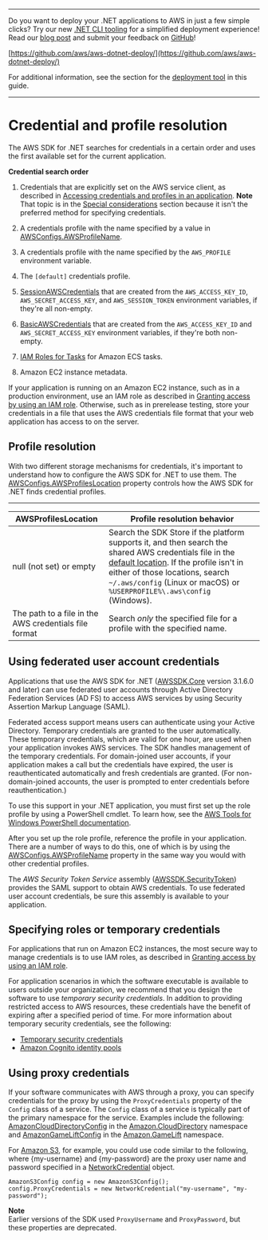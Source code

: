 --------

Do you want to deploy your \.NET applications to AWS in just a few simple clicks? Try our new [\.NET CLI tooling](https://www.nuget.org/packages/AWS.Deploy.CLI/) for a simplified deployment experience\! Read our [blog post](https://aws.amazon.com/blogs/developer/reimagining-the-aws-net-deployment-experience/) and submit your feedback on [GitHub](https://github.com/aws/aws-dotnet-deploy)\!

 [https://github.com/aws/aws-dotnet-deploy/](https://github.com/aws/aws-dotnet-deploy/)

For additional information, see the section for the [deployment tool](https://docs.aws.amazon.com/sdk-for-net/v3/developer-guide/deployment-tool.html) in this guide\.

--------

# Credential and profile resolution<a name="creds-assign"></a>

The AWS SDK for \.NET searches for credentials in a certain order and uses the first available set for the current application\.

**Credential search order**

1. Credentials that are explicitly set on the AWS service client, as described in [Accessing credentials and profiles in an application](creds-locate.md)\.
**Note**  
That topic is in the [Special considerations](special-considerations.md) section because it isn't the preferred method for specifying credentials\.

1. A credentials profile with the name specified by a value in [AWSConfigs\.AWSProfileName](https://docs.aws.amazon.com/sdkfornet/v3/apidocs/items/Amazon/TAWSConfigs.html#properties)\.

1. A credentials profile with the name specified by the `AWS_PROFILE` environment variable\.

1. The `[default]` credentials profile\.

1. [SessionAWSCredentials](https://docs.aws.amazon.com/sdkfornet/v3/apidocs/items/Runtime/TSessionAWSCredentials.html) that are created from the `AWS_ACCESS_KEY_ID`, `AWS_SECRET_ACCESS_KEY`, and `AWS_SESSION_TOKEN` environment variables, if they're all non\-empty\.

1.  [BasicAWSCredentials](https://docs.aws.amazon.com/sdkfornet/v3/apidocs/items/Runtime/TBasicAWSCredentials.html) that are created from the `AWS_ACCESS_KEY_ID` and `AWS_SECRET_ACCESS_KEY` environment variables, if they're both non\-empty\.

1. [IAM Roles for Tasks](https://docs.aws.amazon.com/AmazonECS/latest/developerguide/task-iam-roles.html) for Amazon ECS tasks\.

1. Amazon EC2 instance metadata\.

If your application is running on an Amazon EC2 instance, such as in a production environment, use an IAM role as described in [Granting access by using an IAM role](net-dg-hosm.md)\. Otherwise, such as in prerelease testing, store your credentials in a file that uses the AWS credentials file format that your web application has access to on the server\.

## Profile resolution<a name="net-dg-config-creds-profile-resolution"></a>

With two different storage mechanisms for credentials, it's important to understand how to configure the AWS SDK for \.NET to use them\. The [AWSConfigs\.AWSProfilesLocation](https://docs.aws.amazon.com/sdkfornet/v3/apidocs/items/Amazon/TAWSConfigs.html) property controls how the AWS SDK for \.NET finds credential profiles\.


****  

| AWSProfilesLocation | Profile resolution behavior | 
| --- | --- | 
|  null \(not set\) or empty  |  Search the SDK Store if the platform supports it, and then search the shared AWS credentials file in the [default location](creds-file.md)\. If the profile isn't in either of those locations, search `~/.aws/config` \(Linux or macOS\) or `%USERPROFILE%\.aws\config` \(Windows\)\.  | 
|  The path to a file in the AWS credentials file format  |  Search *only* the specified file for a profile with the specified name\.  | 

## Using federated user account credentials<a name="net-dg-config-creds-saml"></a>

Applications that use the AWS SDK for \.NET \([AWSSDK\.Core](https://www.nuget.org/packages/AWSSDK.Core/) version 3\.1\.6\.0 and later\) can use federated user accounts through Active Directory Federation Services \(AD FS\) to access AWS services by using Security Assertion Markup Language \(SAML\)\.

Federated access support means users can authenticate using your Active Directory\. Temporary credentials are granted to the user automatically\. These temporary credentials, which are valid for one hour, are used when your application invokes AWS services\. The SDK handles management of the temporary credentials\. For domain\-joined user accounts, if your application makes a call but the credentials have expired, the user is reauthenticated automatically and fresh credentials are granted\. \(For non\-domain\-joined accounts, the user is prompted to enter credentials before reauthentication\.\)

To use this support in your \.NET application, you must first set up the role profile by using a PowerShell cmdlet\. To learn how, see the [AWS Tools for Windows PowerShell documentation](https://docs.aws.amazon.com/powershell/latest/userguide/saml-pst.html)\.

After you set up the role profile, reference the profile in your application\. There are a number of ways to do this, one of which is by using the [AWSConfigs\.AWSProfileName](https://docs.aws.amazon.com/sdkfornet/v3/apidocs/items/Amazon/TAWSConfigs.html) property in the same way you would with other credential profiles\.

The *AWS Security Token Service* assembly \([AWSSDK\.SecurityToken](https://www.nuget.org/packages/AWSSDK.SecurityToken/)\) provides the SAML support to obtain AWS credentials\. To use federated user account credentials, be sure this assembly is available to your application\.

## Specifying roles or temporary credentials<a name="net-dg-config-creds-assign-role"></a>

For applications that run on Amazon EC2 instances, the most secure way to manage credentials is to use IAM roles, as described in [Granting access by using an IAM role](net-dg-hosm.md)\.

For application scenarios in which the software executable is available to users outside your organization, we recommend that you design the software to use *temporary security credentials*\. In addition to providing restricted access to AWS resources, these credentials have the benefit of expiring after a specified period of time\. For more information about temporary security credentials, see the following:
+  [Temporary security credentials](https://docs.aws.amazon.com/IAM/latest/UserGuide/TokenBasedAuth.html) 
+  [Amazon Cognito identity pools](https://docs.aws.amazon.com/cognito/latest/developerguide/cognito-identity.html)

## Using proxy credentials<a name="net-dg-config-creds-proxy"></a>

If your software communicates with AWS through a proxy, you can specify credentials for the proxy by using the `ProxyCredentials` property of the `Config` class of a service\. The `Config` class of a service is typically part of the primary namespace for the service\. Examples include the following: [AmazonCloudDirectoryConfig](https://docs.aws.amazon.com/sdkfornet/v3/apidocs/items/CloudDirectory/TCloudDirectoryConfig.html) in the [Amazon\.CloudDirectory](https://docs.aws.amazon.com/sdkfornet/v3/apidocs/items/CloudDirectory/NCloudDirectory.html) namespace and [AmazonGameLiftConfig](https://docs.aws.amazon.com/sdkfornet/v3/apidocs/items/GameLift/TGameLiftConfig.html) in the [Amazon\.GameLift](https://docs.aws.amazon.com/sdkfornet/v3/apidocs/items/GameLift/NGameLift.html) namespace\.

For [Amazon S3](https://docs.aws.amazon.com/sdkfornet/v3/apidocs/items/S3/TS3Config.html), for example, you could use code similar to the following, where \{my\-username\} and \{my\-password\} are the proxy user name and password specified in a [NetworkCredential](https://docs.microsoft.com/en-us/dotnet/api/system.net.networkcredential) object\.

```
AmazonS3Config config = new AmazonS3Config();
config.ProxyCredentials = new NetworkCredential("my-username", "my-password");
```

**Note**  
Earlier versions of the SDK used `ProxyUsername` and `ProxyPassword`, but these properties are deprecated\.